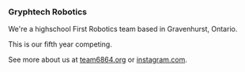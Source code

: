 ### Gryphtech Robotics

We're a highschool First Robotics team based in Gravenhurst, Ontario. 

This is our fifth year competing.

See more about us at [team6864.org](https://team6864.org) or [instagram.com](https://instagram.com/gryphtech6864).
